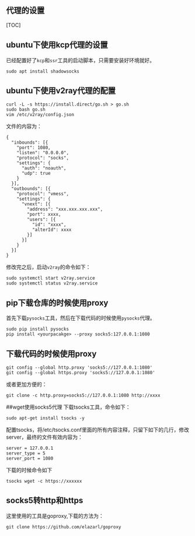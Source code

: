 ## 代理的设置
[TOC]
## ubuntu下使用kcp代理的设置 
已经配置好了`kcp`和`ssr`工具的启动脚本，只需要安装好环境就好。
```
sudo apt install shadowsocks
```

## ubuntu下使用v2ray代理的配置
```
curl -L -s https://install.direct/go.sh > go.sh
sudo bash go.sh
vim /etc/v2ray/config.json
```
文件的内容为：
```
{
  "inbounds": [{
    "port": 1080,
    "listen": "0.0.0.0",
    "protocol": "socks",
    "settings": {
      "auth": "noauth",
      "udp": true
    }
  }],
  "outbounds": [{
    "protocol": "vmess",
    "settings": {
      "vnext": [{
        "address": "xxx.xxx.xxx.xxx",
        "port": xxxx,
        "users": [{
          "id": "xxxx",
          "alterId": xxxx
        }]
      }]
    }
  }]
}
```
修改完之后，启动`v2ray`的命令如下：
```
sudo systemctl start v2ray.service
sudo systemctl status v2ray.service
```
## pip下载仓库的时候使用proxy
首先下载`pysocks`工具，然后在下载代码的时候使用`pysocks`代理。
```
sudo pip install pysocks
pip install <yourpacakge> --proxy socks5:127.0.0.1:1080
```

## 下载代码的时候使用proxy
```
git config --global http.proxy 'socks5://127.0.0.1:1080'
git config --global https.proxy 'socks5://127.0.0.1:1080'
```
或者更加方便的：
```
git clone -c http.proxy=socks5://127.0.0.1:1080 http://xxxx
```
##wget使用socks5代理
下载tsocks工具，命令如下：
```
sudo apt-get install tsocks -y
```
配置tsocks，将/etc/tsocks.conf里面的所有内容注释，只留下如下的几行，修改server，最终的文件有效内容为：
```
server = 127.0.0.1
server_type = 5
server_port = 1080
```
下载的时候命令如下
```
tsocks wget -c https://xxxxxx
```

## socks5转http和https
这里使用的工具是goproxy,下载的方法为：
```
git clone https://github.com/elazarl/goproxy
```